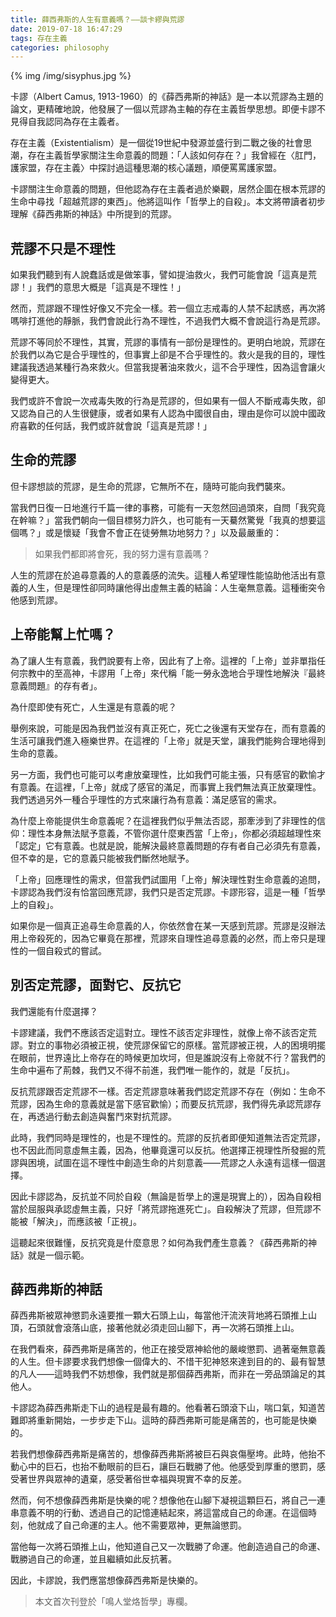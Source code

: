 ```yaml
---
title: 薛西弗斯的人生有意義嗎？——談卡繆與荒謬
date: 2019-07-18 16:47:29
tags: 存在主義
categories: philosophy
---
```


{% img /img/sisyphus.jpg %}

卡謬（Albert Camus, 1913-1960）的《薛西弗斯的神話》是一本以荒謬為主題的論文，更精確地說，他發展了一個以荒謬為主軸的存在主義哲學思想。即便卡謬不見得自我認同為存在主義者。

存在主義（Existentialism）是一個從19世紀中發源並盛行到二戰之後的社會思潮，存在主義哲學家關注生命意義的問題：「人該如何存在？」我曾經在〈肛門，護家盟，存在主義〉中探討過這種思潮的核心議題，順便罵罵護家盟。

卡謬關注生命意義的問題，但他認為存在主義者過於樂觀，居然企圖在根本荒謬的生命中尋找「超越荒謬的東西」。他將這叫作「哲學上的自殺」。本文將帶讀者初步理解《薛西弗斯的神話》中所提到的荒謬。

<!--more-->

## 荒謬不只是不理性

如果我們聽到有人說蠢話或是做笨事，譬如提油救火，我們可能會說「這真是荒謬！」我們的意思大概是「這真是不理性！」

然而，荒謬跟不理性好像又不完全一樣。若一個立志戒毒的人禁不起誘惑，再次將嗎啡打進他的靜脈，我們會說此行為不理性，不過我們大概不會說這行為是荒謬。

荒謬不等同於不理性，其實，荒謬的事情有一部份是理性的。更明白地說，荒謬在於我們以為它是合乎理性的，但事實上卻是不合乎理性的。救火是我的目的，理性建議我透過某種行為來救火。但當我提著油來救火，這不合乎理性，因為這會讓火變得更大。

我們或許不會說一次戒毒失敗的行為是荒謬的，但如果有一個人不斷戒毒失敗，卻又認為自己的人生很健康，或者如果有人認為中國很自由，理由是你可以說中國政府喜歡的任何話，我們或許就會說「這真是荒謬！」

## 生命的荒謬

但卡謬想談的荒謬，是生命的荒謬，它無所不在，隨時可能向我們襲來。

當我們日復一日地進行千篇一律的事務，可能有一天忽然回過頭來，自問「我究竟在幹嘛？」當我們朝向一個目標努力許久，也可能有一天驀然驚覺「我真的想要這個嗎？」或是懷疑「我會不會正在徒勞無功地努力？」以及最嚴重的：

> 如果我們都即將會死，我的努力還有意義嗎？

人生的荒謬在於追尋意義的人的意義感的流失。這種人希望理性能協助他活出有意義的人生，但是理性卻同時讓他得出虛無主義的結論：人生毫無意義。這種衝突令他感到荒謬。

## 上帝能幫上忙嗎？

為了讓人生有意義，我們說要有上帝，因此有了上帝。這裡的「上帝」並非單指任何宗教中的至高神，卡謬用「上帝」來代稱「能一勞永逸地合乎理性地解決『最終意義問題』的存有者」。

為什麼即使有死亡，人生還是有意義的呢？

舉例來說，可能是因為我們並沒有真正死亡，死亡之後還有天堂存在，而有意義的生活可讓我們進入極樂世界。在這裡的「上帝」就是天堂，讓我們能夠合理地得到生命的意義。

另一方面，我們也可能可以考慮放棄理性，比如我們可能主張，只有感官的歡愉才有意義。在這裡，「上帝」就成了感官的滿足，而事實上我們無法真正放棄理性。我們透過另外一種合乎理性的方式來讓行為有意義：滿足感官的需求。

為什麼上帝能提供生命意義呢？在這裡我們似乎無法否認，那牽涉到了非理性的信仰：理性本身無法賦予意義，不管你選什麼東西當「上帝」，你都必須超越理性來「認定」它有意義。也就是說，能解決最終意義問題的存有者自己必須先有意義，但不幸的是，它的意義只能被我們斷然地賦予。

「上帝」回應理性的需求，但當我們試圖用「上帝」解決理性對生命意義的追問，卡謬認為我們沒有恰當回應荒謬，我們只是否定荒謬。卡謬形容，這是一種「哲學上的自殺」。

如果你是一個真正追尋生命意義的人，你依然會在某一天感到荒謬。荒謬是沒辦法用上帝殺死的，因為它畢竟在那裡，荒謬來自理性追尋意義的必然，而上帝只是理性的一個自殺式的嘗試。

## 別否定荒謬，面對它、反抗它

我們還能有什麼選擇？

卡謬建議，我們不應該否定這對立。理性不該否定非理性，就像上帝不該否定荒謬。對立的事物必須被正視，使荒謬保留它的原樣。當荒謬被正視，人的困境明擺在眼前，世界遠比上帝存在的時候更加坎坷，但是誰說沒有上帝就不行？當我們的生命中遍布了荊棘，我們又不得不前進，我們唯一能作的，就是「反抗」。

反抗荒謬跟否定荒謬不一樣。否定荒謬意味著我們認定荒謬不存在（例如：生命不荒謬，因為生命的意義就是當下感官歡愉）；而要反抗荒謬，我們得先承認荒謬存在，再透過行動去創造與奮鬥來對抗荒謬。

此時，我們同時是理性的，也是不理性的。荒謬的反抗者即便知道無法否定荒謬，也不因此而同意虛無主義，因為，他畢竟還可以反抗。他選擇正視理性所發掘的荒謬與困境，試圖在這不理性中創造生命的片刻意義——荒謬之人永遠有這樣一個選擇。

因此卡謬認為，反抗並不同於自殺（無論是哲學上的還是現實上的），因為自殺相當於屈服與承認虛無主義，只好「將荒謬拖進死亡」。自殺解決了荒謬，但荒謬不能被「解決」，而應該被「正視」。

這聽起來很難懂，反抗究竟是什麼意思？如何為我們產生意義？《薛西弗斯的神話》就是一個示範。

## 薛西弗斯的神話

薛西弗斯被眾神懲罰永遠要推一顆大石頭上山，每當他汗流浹背地將石頭推上山頂，石頭就會滾落山底，接著他就必須走回山腳下，再一次將石頭推上山。

在我們看來，薛西弗斯是痛苦的，他正在接受眾神給他的嚴峻懲罰、過著毫無意義的人生。但卡謬要求我們想像一個偉大的、不惜干犯神怒來達到目的的、最有智慧的凡人——這時我們不妨想像，我們就是那個薛西弗斯，而非在一旁品頭論足的其他人。

卡謬認為薛西弗斯走下山的過程是最有趣的。他看著石頭滾下山，喘口氣，知道苦難即將重新開始，一步步走下山。這時的薛西弗斯可能是痛苦的，也可能是快樂的。

若我們想像薛西弗斯是痛苦的，想像薛西弗斯將被巨石與哀傷壓垮。此時，他抬不動心中的巨石，也抬不動眼前的巨石，讓巨石戰勝了他。他感受到厚重的懲罰，感受著世界與眾神的遺棄，感受著俗世幸福與現實不幸的反差。

然而，何不想像薛西弗斯是快樂的呢？想像他在山腳下凝視這顆巨石，將自己一連串意義不明的行動、透過自己的記憶連結起來，將這當成自己的命運。在這個時刻，他就成了自己命運的主人。他不需要眾神，更無論懲罰。

當他每一次將石頭推上山，他知道自己又一次戰勝了命運。他創造過自己的命運、戰勝過自己的命運，並且繼續如此反抗著。

因此，卡謬說，我們應當想像薛西弗斯是快樂的。

> 本文首次刊登於「鳴人堂烙哲學」專欄。


